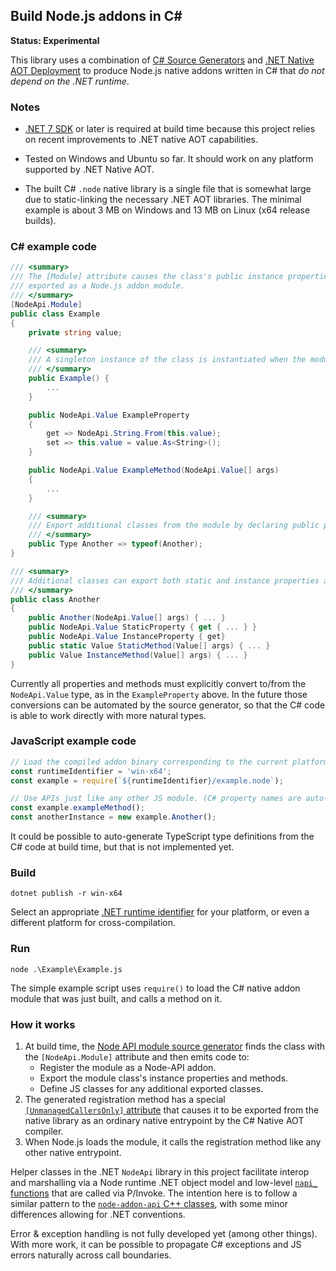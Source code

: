 ## Build Node.js addons in C#

**Status: Experimental**

This library uses a combination of [C# Source Generators](https://learn.microsoft.com/en-us/dotnet/csharp/roslyn-sdk/source-generators-overview) and [.NET Native AOT Deployment](https://learn.microsoft.com/en-us/dotnet/core/deploying/native-aot/) to produce Node.js native addons written in C# that _do not depend on the .NET runtime_.

### Notes
 - [.NET 7 SDK](https://dotnet.microsoft.com/en-us/download/dotnet/7.0) or later is required at build time because this project relies on recent improvements to .NET native AOT capabilities.

 - Tested on Windows and Ubuntu so far. It should work on any platform supported by .NET Native AOT.

 - The built C# `.node` native library is a single file that is somewhat large due to static-linking the necessary .NET AOT libraries. The minimal example is about 3 MB on Windows and 13 MB on Linux (x64 release builds).

### C# example code
```C#
/// <summary>
/// The [Module] attribute causes the class's public instance properties and methods to be
/// exported as a Node.js addon module.
/// </summary>
[NodeApi.Module]
public class Example
{
	private string value;

	/// <summary>
	/// A singleton instance of the class is instantiated when the module is loaded.
	/// </summary>
	public Example() {
		...
	}

	public NodeApi.Value ExampleProperty
	{
		get => NodeApi.String.From(this.value);
		set => this.value = value.As<String>();
	}

	public NodeApi.Value ExampleMethod(NodeApi.Value[] args)
	{
		...
	}

	/// <summary>
	/// Export additional classes from the module by declaring public properties of type `Type`.
	/// </summary>
	public Type Another => typeof(Another);
}

/// <summary>
/// Additional classes can export both static and instance properties and methods.
/// </summary>
public class Another
{
	public Another(NodeApi.Value[] args) { ... }
	public NodeApi.Value StaticProperty { get { ... } }
	public NodeApi.Value InstanceProperty { get}
	public static Value StaticMethod(Value[] args) { ... }
	public Value InstanceMethod(Value[] args) { ... }
}
```

Currently all properties and methods must explicitly convert to/from the `NodeApi.Value` type, as in the `ExampleProperty` above. In the future those conversions can be automated by the source generator, so that the C# code is able to work directly with more natural types.

### JavaScript example code
```JavaScript
// Load the compiled addon binary corresponding to the current platform.
const runtimeIdentifier = 'win-x64';
const example = require(`${runtimeIdentifier}/example.node`);

// Use APIs just like any other JS module. (C# property names are auto-converted to camelCase.)
const example.exampleMethod();
const anotherInstance = new example.Another();
```

It could be possible to auto-generate TypeScript type definitions from the C# code at build time, but that is not implemented yet.

### Build
```
dotnet publish -r win-x64
```
Select an appropriate [.NET runtime identifier](https://learn.microsoft.com/en-us/dotnet/core/rid-catalog) for your platform, or even a different platform for cross-compilation.

### Run
```
node .\Example\Example.js
```
The simple example script uses `require()` to load the C# native addon module that was just built, and calls a method on it.

### How it works
1. At build time, the [Node API module source generator](./NodeApi/ModuleGenerator.cs) finds the class with the `[NodeApi.Module]` attribute and then emits code to:
	- Register the module as a Node-API addon.
	- Export the module class's instance properties and methods.
	- Define JS classes for any additional exported classes.
2. The generated registration method has a special [`[UnmanagedCallersOnly]` attribute](https://learn.microsoft.com/en-us/dotnet/api/system.runtime.interopservices.unmanagedcallersonlyattribute) that causes it to be exported from the native library as an ordinary native entrypoint by the C# Native AOT compiler.
3. When Node.js loads the module, it calls the registration method like any other native entrypoint.

Helper classes in the .NET `NodeApi` library in this project facilitate interop and marshalling via a Node runtime .NET object model and low-level [`napi_` functions](https://nodejs.org/api/n-api.html) that are called via P/Invoke. The intention here is to follow a similar pattern to the [`node-addon-api` C++ classes](https://github.com/nodejs/node-addon-api/), with some minor differences allowing for .NET conventions.

Error & exception handling is not fully developed yet (among other things). With more work, it can be possible to propagate C# exceptions and JS errors naturally across call boundaries.
